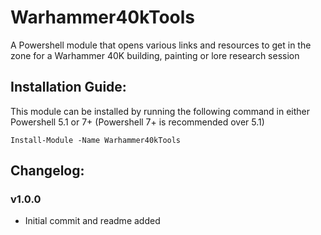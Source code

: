 # Warhammer40kTools

A Powershell module that opens various links and resources to get in the zone for a Warhammer 40K building, painting or lore research session

## Installation Guide: 

This module can be installed by running the following command in either Powershell 5.1 or 7+ (Powershell 7+ is recommended over 5.1)

```
Install-Module -Name Warhammer40kTools
```

## Changelog:
### v1.0.0
- Initial commit and readme added